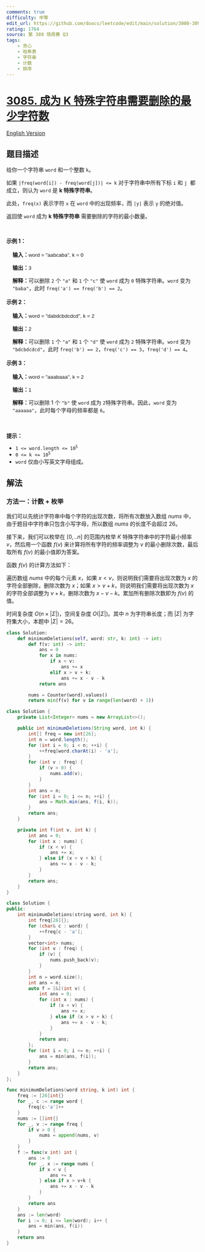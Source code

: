 ```yaml
---
comments: true
difficulty: 中等
edit_url: https://github.com/doocs/leetcode/edit/main/solution/3000-3099/3085.Minimum%20Deletions%20to%20Make%20String%20K-Special/README.md
rating: 1764
source: 第 389 场周赛 Q3
tags:
    - 贪心
    - 哈希表
    - 字符串
    - 计数
    - 排序
---
```


<!-- problem:start -->

# [3085. 成为 K 特殊字符串需要删除的最少字符数](https://leetcode.cn/problems/minimum-deletions-to-make-string-k-special)

[English Version](/solution/3000-3099/3085.Minimum%20Deletions%20to%20Make%20String%20K-Special/README_EN.md)

## 题目描述

<!-- description:start -->

<p>给你一个字符串 <code>word</code> 和一个整数 <code>k</code>。</p>

<p>如果&nbsp;<code>|freq(word[i]) - freq(word[j])| &lt;= k</code> 对于字符串中所有下标 <code>i</code> 和 <code>j</code>&nbsp; 都成立，则认为 <code>word</code> 是 <strong>k 特殊字符串</strong>。</p>

<p>此处，<code>freq(x)</code> 表示字符 <code>x</code> 在 <code>word</code> 中的<span data-keyword="frequency-letter">出现频率</span>，而 <code>|y|</code> 表示 <code>y</code> 的绝对值。</p>

<p>返回使 <code>word</code> 成为 <strong>k 特殊字符串</strong> 需要删除的字符的最小数量。</p>

<p>&nbsp;</p>

<p><strong class="example">示例 1：</strong></p>

<div class="example-block" style="border-color: var(--border-tertiary); border-left-width: 2px; color: var(--text-secondary); font-size: .875rem; margin-bottom: 1rem; margin-top: 1rem; overflow: visible; padding-left: 1rem;">
<p><strong>输入：</strong><span class="example-io" style="font-family: Menlo,sans-serif; font-size: 0.85rem;">word = "aabcaba", k = 0</span></p>

<p><strong>输出：</strong><span class="example-io" style="font-family: Menlo,sans-serif; font-size: 0.85rem;">3</span></p>

<p><strong>解释：</strong>可以删除 <code>2</code> 个 <code>"a"</code> 和 <code>1</code> 个 <code>"c"</code> 使 <code>word</code> 成为 <code>0</code> 特殊字符串。<code>word</code> 变为 <code>"baba"</code>，此时 <code>freq('a') == freq('b') == 2</code>。</p>
</div>

<p><strong class="example">示例 2：</strong></p>

<div class="example-block" style="border-color: var(--border-tertiary); border-left-width: 2px; color: var(--text-secondary); font-size: .875rem; margin-bottom: 1rem; margin-top: 1rem; overflow: visible; padding-left: 1rem;">
<p><strong>输入：</strong><span class="example-io" style="font-family: Menlo,sans-serif; font-size: 0.85rem;">word = "dabdcbdcdcd", k = 2</span></p>

<p><strong>输出：</strong><span class="example-io" style="font-family: Menlo,sans-serif; font-size: 0.85rem;">2</span></p>

<p><strong>解释：</strong>可以删除 <code>1</code> 个 <code>"a"</code> 和 <code>1</code> 个 <code>"d"</code> 使 <code>word</code> 成为 <code>2</code> 特殊字符串。<code>word</code> 变为 <code>"bdcbdcdcd"</code>，此时 <code>freq('b') == 2</code>，<code>freq('c') == 3</code>，<code>freq('d') == 4</code>。</p>
</div>

<p><strong class="example">示例 3：</strong></p>

<div class="example-block" style="border-color: var(--border-tertiary); border-left-width: 2px; color: var(--text-secondary); font-size: .875rem; margin-bottom: 1rem; margin-top: 1rem; overflow: visible; padding-left: 1rem;">
<p><strong>输入：</strong><span class="example-io" style="font-family: Menlo,sans-serif; font-size: 0.85rem;">word = "aaabaaa", k = 2</span></p>

<p><strong>输出：</strong><span class="example-io" style="font-family: Menlo,sans-serif; font-size: 0.85rem;">1</span></p>

<p><strong>解释：</strong>可以删除<strong> </strong>1 个 <code>"b"</code> 使 <code>word</code> 成为 <code>2</code>特殊字符串。因此，<code>word</code> 变为 <code>"aaaaaa"</code>，此时每个字母的频率都是 <code>6</code>。</p>
</div>

<p>&nbsp;</p>

<p><strong>提示：</strong></p>

<ul>
	<li><code>1 &lt;= word.length &lt;= 10<sup>5</sup></code></li>
	<li><code>0 &lt;= k &lt;= 10<sup>5</sup></code></li>
	<li><code>word</code> 仅由小写英文字母组成。</li>
</ul>

<!-- description:end -->

## 解法

<!-- solution:start -->

### 方法一：计数 + 枚举

我们可以先统计字符串中每个字符的出现次数，将所有次数放入数组 $nums$ 中，由于题目中字符串只包含小写字母，所以数组 $nums$ 的长度不会超过 $26$。

接下来，我们可以枚举在 $[0,..n]$ 的范围内枚举 $K$ 特殊字符串中的字符最小频率 $v$，然后用一个函数 $f(v)$ 来计算将所有字符的频率调整为 $v$ 的最小删除次数，最后取所有 $f(v)$ 的最小值即为答案。

函数 $f(v)$ 的计算方法如下：

遍历数组 $nums$ 中的每个元素 $x$，如果 $x \lt v$，则说明我们需要将出现次数为 $x$ 的字符全部删除，删除次数为 $x$；如果 $x \gt v + k$，则说明我们需要将出现次数为 $x$ 的字符全部调整为 $v + k$，删除次数为 $x - v - k$。累加所有删除次数即为 $f(v)$ 的值。

时间复杂度 $O(n \times |\Sigma|)$，空间复杂度 $O(|\Sigma|)$。其中 $n$ 为字符串长度；而 $|\Sigma|$ 为字符集大小，本题中 $|\Sigma| = 26$。

<!-- tabs:start -->

```python
class Solution:
    def minimumDeletions(self, word: str, k: int) -> int:
        def f(v: int) -> int:
            ans = 0
            for x in nums:
                if x < v:
                    ans += x
                elif x > v + k:
                    ans += x - v - k
            return ans

        nums = Counter(word).values()
        return min(f(v) for v in range(len(word) + 1))
```

```java
class Solution {
    private List<Integer> nums = new ArrayList<>();

    public int minimumDeletions(String word, int k) {
        int[] freq = new int[26];
        int n = word.length();
        for (int i = 0; i < n; ++i) {
            ++freq[word.charAt(i) - 'a'];
        }
        for (int v : freq) {
            if (v > 0) {
                nums.add(v);
            }
        }
        int ans = n;
        for (int i = 0; i <= n; ++i) {
            ans = Math.min(ans, f(i, k));
        }
        return ans;
    }

    private int f(int v, int k) {
        int ans = 0;
        for (int x : nums) {
            if (x < v) {
                ans += x;
            } else if (x > v + k) {
                ans += x - v - k;
            }
        }
        return ans;
    }
}
```

```cpp
class Solution {
public:
    int minimumDeletions(string word, int k) {
        int freq[26]{};
        for (char& c : word) {
            ++freq[c - 'a'];
        }
        vector<int> nums;
        for (int v : freq) {
            if (v) {
                nums.push_back(v);
            }
        }
        int n = word.size();
        int ans = n;
        auto f = [&](int v) {
            int ans = 0;
            for (int x : nums) {
                if (x < v) {
                    ans += x;
                } else if (x > v + k) {
                    ans += x - v - k;
                }
            }
            return ans;
        };
        for (int i = 0; i <= n; ++i) {
            ans = min(ans, f(i));
        }
        return ans;
    }
};
```

```go
func minimumDeletions(word string, k int) int {
	freq := [26]int{}
	for _, c := range word {
		freq[c-'a']++
	}
	nums := []int{}
	for _, v := range freq {
		if v > 0 {
			nums = append(nums, v)
		}
	}
	f := func(v int) int {
		ans := 0
		for _, x := range nums {
			if x < v {
				ans += x
			} else if x > v+k {
				ans += x - v - k
			}
		}
		return ans
	}
	ans := len(word)
	for i := 0; i <= len(word); i++ {
		ans = min(ans, f(i))
	}
	return ans
}
```

<!-- tabs:end -->

<!-- solution:end -->

<!-- problem:end -->
